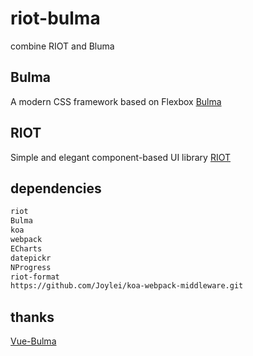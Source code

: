 # riot-bulma

combine RIOT and Bluma

## Bulma

A modern CSS framework based on Flexbox
[Bulma](http://bulma.io/)

## RIOT

Simple and elegant component-based UI library
[RIOT](http://riotjs.com)

## dependencies

```sh
riot
Bulma
koa
webpack
ECharts
datepickr
NProgress
riot-format
https://github.com/Joylei/koa-webpack-middleware.git
```

## thanks

[Vue-Bulma](https://github.com/wangxg2016/vue-bulma)